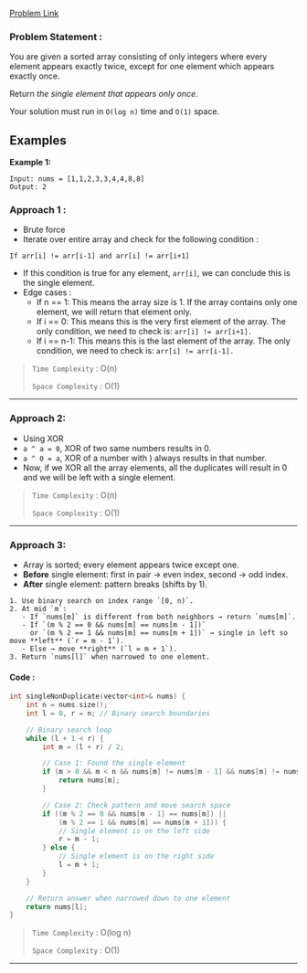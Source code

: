 [Problem Link](https://leetcode.com/problems/single-element-in-a-sorted-array/description/)
### Problem Statement : 

You are given a sorted array consisting of only integers where every element appears exactly twice, except for one element which appears exactly once.

Return _the single element that appears only once_.

Your solution must run in `O(log n)` time and `O(1)` space.
## Examples

**Example 1:**

```
Input: nums = [1,1,2,3,3,4,4,8,8]
Output: 2
```

### Approach 1 :

- Brute force
- Iterate over entire array and check for the following condition :
```
If arr[i] != arr[i-1] and arr[i] != arr[i+1]
```
- If this condition is true for any element, `arr[i]`, we can conclude this is the single element.
- Edge cases : 
	-  If n == 1: This means the array size is 1. If the array contains only one element, we will return that element only.
	-  If i == 0: This means this is the very first element of the array. The only condition, we need to check is: `arr[i] != arr[i+1].`
    -  If i == n-1: This means this is the last element of the array. The only condition, we need to check is: `arr[i] != arr[i-1].`


> `Time Complexity` : O(n)
> 
> `Space Complexity` : O(1)

---

### Approach 2:

- Using XOR
- `a ^ a = 0`, XOR of two same numbers results in 0.
- `a ^ 0 = a`, XOR of a number with ) always results in that number.
- Now, if we XOR all the array elements, all the duplicates will result in 0 and we will be left with a single element.



> `Time Complexity` : O(n)
> 	
> `Space Complexity` : O(1)

---

### Approach 3:

-  Array is sorted; every element appears twice except one.
- **Before** single element: first in pair → even index, second → odd index.
- **After** single element: pattern breaks (shifts by 1).

```
1. Use binary search on index range `[0, n)`.
2. At mid `m`:
   - If `nums[m]` is different from both neighbors → return `nums[m]`.
   - If `(m % 2 == 0 && nums[m] == nums[m - 1])`  
     or `(m % 2 == 1 && nums[m] == nums[m + 1])` → single in left so move **left** (`r = m - 1`).
   - Else → move **right** (`l = m + 1`).
3. Return `nums[l]` when narrowed to one element.

```

#### Code :

```cpp
int singleNonDuplicate(vector<int>& nums) { 
	int n = nums.size();
	int l = 0, r = n; // Binary search boundaries

	// Binary search loop
	while (l + 1 < r) {
		int m = (l + r) / 2;

		// Case 1: Found the single element
		if (m > 0 && m < n && nums[m] != nums[m - 1] && nums[m] != nums[m + 1]) {
			return nums[m];
		}

		// Case 2: Check pattern and move search space
		if ((m % 2 == 0 && nums[m - 1] == nums[m]) || 
			(m % 2 == 1 && nums[m] == nums[m + 1])) {
			// Single element is on the left side
			r = m - 1;
		} else {
			// Single element is on the right side
			l = m + 1;
		}
	}

	// Return answer when narrowed down to one element
	return nums[l];
}
```

> `Time Complexity` : O(log n)
> 	
> `Space Complexity` : O(1)

---
